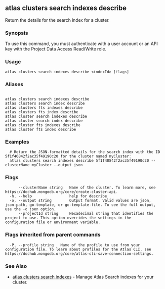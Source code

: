 ## atlas clusters search indexes describe

Return the details for the search index for a cluster.


### Synopsis

To use this command, you must authenticate with a user account or an API key with the Project Data Access Read/Write role.


### Usage
```
atlas clusters search indexes describe <indexId> [flags]
```

### Aliases
```

atlas clusters search indexes describe
atlas clusters search index describe
atlas clusters fts indexes describe
atlas clusters fts index describe
atlas cluster search indexes describe
atlas cluster search index describe
atlas cluster fts indexes describe
atlas cluster fts index describe
```

### Examples

```
  # Return the JSON-formatted details for the search index with the ID 5f1f40842f2ac35f49190c20 for the cluster named myCluster:
  atlas clusters search indexes describe 5f1f40842f2ac35f49190c20 --clusterName myCluster --output json
```


### Flags

```
      --clusterName string   Name of the cluster. To learn more, see https://dochub.mongodb.org/core/create-cluster-api.
  -h, --help                 help for describe
  -o, --output string        Output format. Valid values are json, json-path, go-template, or go-template-file. To see the full output, use the -o json option.
      --projectId string     Hexadecimal string that identifies the project to use. This option overrides the settings in the configuration file or environment variable.

```


### Flags inherited from parent commands

```
  -P, --profile string   Name of the profile to use from your configuration file. To learn about profiles for the Atlas CLI, see https://dochub.mongodb.org/core/atlas-cli-save-connection-settings.

```

### See Also


* [atlas clusters search indexes](atlas_clusters_search_indexes.md)	- Manage Atlas Search indexes for your cluster.



